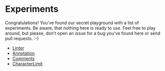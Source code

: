 # Experiments
Congratulations! You’ve found our secret playground with a list of experiments. Be aware, that nothing here is ready to use. Feel free to play around, but please, don’t open an issue for a bug you’ve found here or send pull requests. :-)

* [Linter](/experiments/linter)
* [Annotation](/experiments/annotation)
* [Comments](/experiments/comments)
* [CharacterLimit](/experiments/character-limit)

